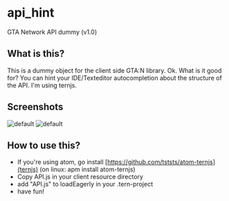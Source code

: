 # api_hint
GTA Network API dummy (v1.0)

## What is this?
This is a dummy object for the client side GTA:N library.
Ok. What is it good for?
You can hint your IDE/Texteditor autocompletion about the structure of the API.
I'm using ternjs.

## Screenshots

![default](http://www.gta-op.com/api_dummy/api1.jpg)
![default](http://www.gta-op.com/api_dummy/api2.jpg)

## How to use this?
- If you're using atom, go install [https://github.com/tststs/atom-ternjs](ternjs) (on linux: apm install atom-ternjs)
- Copy API.js in your client resource directory
- add "API.js" to loadEagerly in your .tern-project
- have fun!

